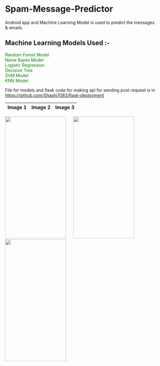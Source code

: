 
# Spam-Message-Predictor
Android app and Machine Learning Model is used to predict the messages & emails.
## Machine Learning Models Used :-
<font color="green"> Random Forest Model<br></font>
<font color="green"> Naive Bayes Model<br></font>
<font color="green"> Logistic Regression<br></font>
<font color="green"> Decision Tree<br></font>
<font color="green"> SVM Model<br></font>
<font color="green"> KNN Model<br></font>

File for models and flask code for making api for sending post request is in <font color="blue">https://github.com/Shashi7083/flask-deployment</font>


|                    Image 1                   |                    Image 2                           |                             Image 3                          |
| -------------------------------------------- | ---------------------------------------------------- | ------------------------------------------------------------ |
<div style="display: inline-block; margin-right: 20px;">
<img src="https://github.com/Shashi7083/Spam-Message-Predictor/assets/88765330/cbd96ee6-247a-4310-9135-69e75ff1044c" width="200" height="400">
</div>
<div style="display: inline-block; margin-right: 20px;">
<img src="https://github.com/Shashi7083/Spam-Message-Predictor/assets/88765330/75f16a3c-666a-41f6-aedf-9f41c24192db" width="200" height="400">
</div>
<div style="display: inline-block; margin-right: 20px;">
<img src="https://github.com/Shashi7083/Spam-Message-Predictor/assets/88765330/9160e8b3-1e44-4ef6-a62b-ea39a4fdb820" width="200" height="400">
</div>
